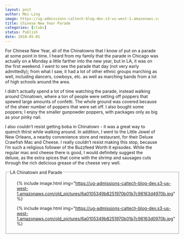 ```yaml
---
layout: post
author: Mei-Ling
image: https://ug-admissions-caltech-blog-dev.s3-us-west-1.amazonaws.com/old_pictures/6a0105349b8251970b01b7c96163d8970b.jpg
title: Chinese New Year Parade
categories: [clubs]
status: Publish
date: 2018-05-01
---
```


For Chinese New Year, all of the Chinatowns that I know of put on a parade at some point in time. I heard from my family that the parade in Chicago was actually on a Monday a little farther into the new year, but in LA, it was on the first weekend. I went to see the parade that day (not very early admittedly); from what I saw, it had a lot of other ethnic groups marching as well, including dancers, cowboys, etc. as well as marching bands from a lot of high schools around the area.

I didn’t actually spend a lot of time watching the parade, instead walking around Chinatown, where a ton of people were setting off poppers that spewed large amounts of confetti. The whole ground was covered because of the sheer number of poppers that were set off. I also bought some poppers; I enjoy the smaller gunpowder poppers, with packages only as big as your pinky nail.

I also couldn’t resist getting boba in Chinatown - it was a great way to quench thirst while walking around. In addition, I went to the Little Jewel of New Orleans, a nearby convenience store and restaurant, for their Deluxe Crawfish Mac and Cheese. I really couldn’t resist making this stop, because I’m such a religious follower of the Buzzfeed Worth It episodes. While the regular mac and cheese there is good, I would definitely suggest the deluxe, as the extra spices that come with the shrimp and sausages cuts through the rich delicious grease of the cheese very well.

<div data-featherlight-filter="a" data-featherlight-gallery="" data-featherlight-type="image" id="featherlight-gallery"><fieldset class="asset featherlight-gallery border" gallery-width="250-auto"><legend class="featherlight-gallery border">LA Chinatown and Parade</legend>
<div class="gallery-scroll" id="gallery-container">
<ul class="asset-thumbnails">


{% include image.html img="https://ug-admissions-caltech-blog-dev.s3-us-west-1.amazonaws.com/old_pictures/6a0105349b8251970b01b7c96163d4970b.jpg" %}

{% include image.html img="https://ug-admissions-caltech-blog-dev.s3-us-west-1.amazonaws.com/old_pictures/6a0105349b8251970b01b7c96163d0970b.jpg" %}
